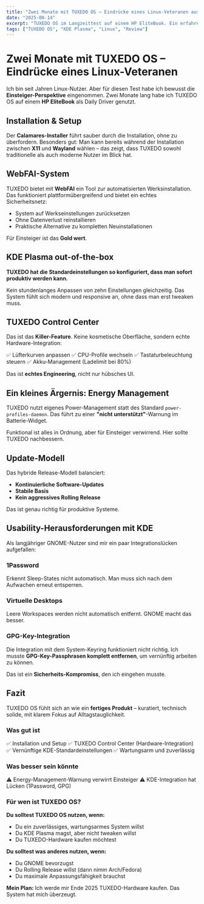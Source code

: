 ```yaml
---
title: "Zwei Monate mit TUXEDO OS – Eindrücke eines Linux-Veteranen aus Einsteiger-Perspektive"
date: "2025-08-14"
excerpt: "TUXEDO OS im Langzeittest auf einem HP EliteBook. Ein erfahrener Linux-Nutzer nimmt bewusst die Einsteiger-Perspektive ein."
tags: ["TUXEDO OS", "KDE Plasma", "Linux", "Review"]
---
```


# Zwei Monate mit TUXEDO OS – Eindrücke eines Linux-Veteranen

Ich bin seit Jahren Linux-Nutzer. Aber für diesen Test habe ich bewusst die **Einsteiger-Perspektive** eingenommen. Zwei Monate lang habe ich TUXEDO OS auf einem **HP EliteBook** als Daily Driver genutzt.

## Installation & Setup

Der **Calamares-Installer** führt sauber durch die Installation, ohne zu überfordern. Besonders gut: Man kann bereits während der Installation zwischen **X11** und **Wayland** wählen – das zeigt, dass TUXEDO sowohl traditionelle als auch moderne Nutzer im Blick hat.

## WebFAI-System

TUXEDO bietet mit **WebFAI** ein Tool zur automatisierten Werksinstallation. Das funktioniert plattformübergreifend und bietet ein echtes Sicherheitsnetz:

- System auf Werkseinstellungen zurücksetzen
- Ohne Datenverlust reinstallieren
- Praktische Alternative zu kompletten Neuinstallationen

Für Einsteiger ist das **Gold wert**.

## KDE Plasma out-of-the-box

**TUXEDO hat die Standardeinstellungen so konfiguriert, dass man sofort produktiv werden kann.**

Kein stundenlanges Anpassen von zehn Einstellungen gleichzeitig. Das System fühlt sich modern und responsive an, ohne dass man erst tweaken muss.

## TUXEDO Control Center

Das ist das **Killer-Feature**. Keine kosmetische Oberfläche, sondern echte Hardware-Integration:

✅ Lüfterkurven anpassen
✅ CPU-Profile wechseln
✅ Tastaturbeleuchtung steuern
✅ Akku-Management (Ladelimit bei 80%)

Das ist **echtes Engineering**, nicht nur hübsches UI.

## Ein kleines Ärgernis: Energy Management

TUXEDO nutzt eigenes Power-Management statt des Standard `power-profiles-daemon`. Das führt zu einer **"nicht unterstützt"**-Warnung im Batterie-Widget.

Funktional ist alles in Ordnung, aber für Einsteiger verwirrend. Hier sollte TUXEDO nachbessern.

## Update-Modell

Das hybride Release-Modell balanciert:

- **Kontinuierliche Software-Updates**
- **Stabile Basis**
- **Kein aggressives Rolling Release**

Das ist genau richtig für produktive Systeme.

## Usability-Herausforderungen mit KDE

Als langjähriger GNOME-Nutzer sind mir ein paar Integrationslücken aufgefallen:

### 1Password
Erkennt Sleep-States nicht automatisch. Man muss sich nach dem Aufwachen erneut entsperren.

### Virtuelle Desktops
Leere Workspaces werden nicht automatisch entfernt. GNOME macht das besser.

### GPG-Key-Integration
Die Integration mit dem System-Keyring funktioniert nicht richtig. Ich musste **GPG-Key-Passphrasen komplett entfernen**, um vernünftig arbeiten zu können.

Das ist ein **Sicherheits-Kompromiss**, den ich eingehen musste.

## Fazit

TUXEDO OS fühlt sich an wie ein **fertiges Produkt** – kuratiert, technisch solide, mit klarem Fokus auf Alltagstauglichkeit.

### Was gut ist
✅ Installation und Setup
✅ TUXEDO Control Center (Hardware-Integration)
✅ Vernünftige KDE-Standardeinstellungen
✅ Wartungsarm und zuverlässig

### Was besser sein könnte
⚠️ Energy-Management-Warnung verwirrt Einsteiger
⚠️ KDE-Integration hat Lücken (1Password, GPG)

### Für wen ist TUXEDO OS?

**Du solltest TUXEDO OS nutzen, wenn:**
- Du ein zuverlässiges, wartungsarmes System willst
- Du KDE Plasma magst, aber nicht tweaken willst
- Du TUXEDO-Hardware kaufen möchtest

**Du solltest was anderes nutzen, wenn:**
- Du GNOME bevorzugst
- Du Rolling Release willst (dann nimm Arch/Fedora)
- Du maximale Anpassungsfähigkeit brauchst

**Mein Plan:** Ich werde mir Ende 2025 TUXEDO-Hardware kaufen. Das System hat mich überzeugt.
